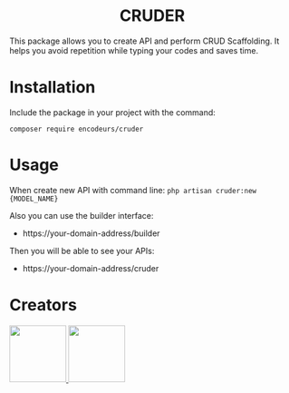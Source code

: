 <h1 align="center">CRUDER</h1>


This package allows you to create API and perform CRUD Scaffolding. It helps you avoid repetition while typing your codes and saves time.

# Installation

Include the package in your project with the command:

`composer require encodeurs/cruder`

# Usage

When create new API with command line:
`php artisan cruder:new {MODEL_NAME}`

Also you can use the builder interface:
- https://your-domain-address/builder

Then you will be able to see your APIs:
- https://your-domain-address/cruder


# Creators

<a href="https://github.com/akcauser">
 <img src="https://avatars.githubusercontent.com/u/26525468?v=4" width="100" height="100">
</a>

<a href="https://github.com/mrvyldr">
 <img src="https://avatars.githubusercontent.com/u/46646075" width="100" height="100">
</a>

